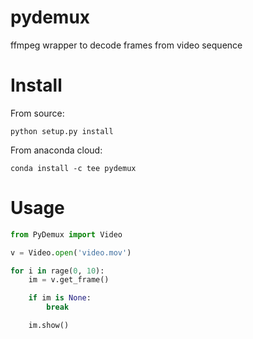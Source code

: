 # pydemux

ffmpeg wrapper to decode frames from video sequence

# Install 

From source:

```
python setup.py install
```

From anaconda cloud:

```
conda install -c tee pydemux
```

# Usage

```python
from PyDemux import Video

v = Video.open('video.mov')

for i in rage(0, 10):
    im = v.get_frame()

    if im is None:
        break

    im.show()
```


